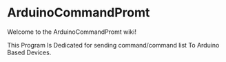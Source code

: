 # ArduinoCommandPromt


Welcome to the ArduinoCommandPromt wiki!

This Program Is Dedicated for sending command/command list To Arduino Based Devices.

